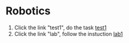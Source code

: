 # Robotics 
1. Click the link "test1", do the task 
[test1](https://forms.gle/NQk58Ak1iLmeTS4T8) <br>
1. Click the link "lab", follow the instuction 
[lab1](https://drive.google.com/file/d/1DDo4P__R5uvb4EN29T-SuzoJVTE9Js1A/view?usp=sharing)